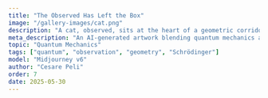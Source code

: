 ```yaml
---
title: "The Observed Has Left the Box"
image: "/gallery-images/cat.png"
description: "A cat, observed, sits at the heart of a geometric corridor. Presence replaces uncertainty."
meta_description: "An AI-generated artwork blending quantum mechanics and geometry: a black cat observed in a surreal corridor. Inspired by Schrödinger's paradox."
topic: "Quantum Mechanics"
tags: ["quantum", "observation", "geometry", "Schrödinger"]
model: "Midjourney v6"
author: "Cesare Peli"
order: 7
date: 2025-05-30
---
```

